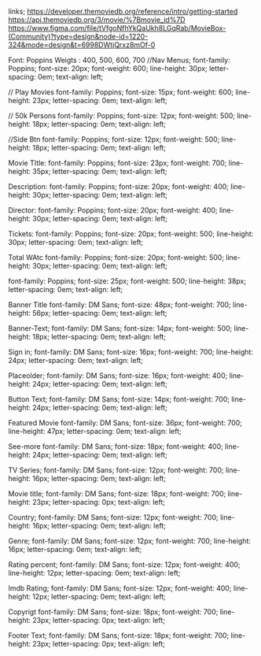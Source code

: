links;
https://developer.themoviedb.org/reference/intro/getting-started
https://api.themoviedb.org/3/movie/%7Bmovie_id%7D
https://www.figma.com/file/tVfgoNfhYkQaUkh8LGqRab/MovieBox-(Community)?type=design&node-id=1220-324&mode=design&t=6998DWtjQrxz8mOf-0


<!-- Details Page -->
Font: Poppins
Weigts : 400, 500, 600, 700
//Nav Menus;
font-family: Poppins;
font-size: 20px;
font-weight: 600;
line-height: 30px;
letter-spacing: 0em;
text-align: left;

// Play Movies
font-family: Poppins;
font-size: 15px;
font-weight: 600;
line-height: 23px;
letter-spacing: 0em;
text-align: left;

// 50k Persons
font-family: Poppins;
font-size: 12px;
font-weight: 500;
line-height: 18px;
letter-spacing: 0em;
text-align: left;

//Side Btn
font-family: Poppins;
font-size: 12px;
font-weight: 500;
line-height: 18px;
letter-spacing: 0em;
text-align: left;

Movie TItle:
font-family: Poppins;
font-size: 23px;
font-weight: 700;
line-height: 35px;
letter-spacing: 0em;
text-align: left;


Description:
font-family: Poppins;
font-size: 20px;
font-weight: 400;
line-height: 30px;
letter-spacing: 0em;
text-align: left;


Director:
font-family: Poppins;
font-size: 20px;
font-weight: 400;
line-height: 30px;
letter-spacing: 0em;
text-align: left;


Tickets:
font-family: Poppins;
font-size: 20px;
font-weight: 500;
line-height: 30px;
letter-spacing: 0em;
text-align: left;

Total WAtc
font-family: Poppins;
font-size: 20px;
font-weight: 500;
line-height: 30px;
letter-spacing: 0em;
text-align: left;

font-family: Poppins;
font-size: 25px;
font-weight: 500;
line-height: 38px;
letter-spacing: 0em;
text-align: left;







Banner Title
font-family: DM Sans;
font-size: 48px;
font-weight: 700;
line-height: 56px;
letter-spacing: 0em;
text-align: left;

Banner-Text;
font-family: DM Sans;
font-size: 14px;
font-weight: 500;
line-height: 18px;
letter-spacing: 0em;
text-align: left;

Sign in;
font-family: DM Sans;
font-size: 16px;
font-weight: 700;
line-height: 24px;
letter-spacing: 0em;
text-align: left;


Placeolder;
font-family: DM Sans;
font-size: 16px;
font-weight: 400;
line-height: 24px;
letter-spacing: 0em;
text-align: left;

Button Text;
font-family: DM Sans;
font-size: 14px;
font-weight: 700;
line-height: 24px;
letter-spacing: 0em;
text-align: left;

Featured Movie
font-family: DM Sans;
font-size: 36px;
font-weight: 700;
line-height: 47px;
letter-spacing: 0em;
text-align: left;

See-more
font-family: DM Sans;
font-size: 18px;
font-weight: 400;
line-height: 24px;
letter-spacing: 0em;
text-align: left;


TV Series;
font-family: DM Sans;
font-size: 12px;
font-weight: 700;
line-height: 16px;
letter-spacing: 0em;
text-align: left;

Movie title;
font-family: DM Sans;
font-size: 18px;
font-weight: 700;
line-height: 23px;
letter-spacing: 0px;
text-align: left;




Country;
font-family: DM Sans;
font-size: 12px;
font-weight: 700;
line-height: 16px;
letter-spacing: 0em;
text-align: left;


Genre;
font-family: DM Sans;
font-size: 12px;
font-weight: 700;
line-height: 16px;
letter-spacing: 0em;
text-align: left;

Rating percent;
font-family: DM Sans;
font-size: 12px;
font-weight: 400;
line-height: 12px;
letter-spacing: 0em;
text-align: left;

Imdb Rating;
font-family: DM Sans;
font-size: 12px;
font-weight: 400;
line-height: 12px;
letter-spacing: 0em;
text-align: left;

Copyrigt
font-family: DM Sans;
font-size: 18px;
font-weight: 700;
line-height: 23px;
letter-spacing: 0px;
text-align: left;

Footer Text;
font-family: DM Sans;
font-size: 18px;
font-weight: 700;
line-height: 23px;
letter-spacing: 0px;
text-align: left;




